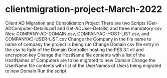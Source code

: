 # clientmigration-project-March-2022
Client AD Migration and Consolidation Project
There are two Scripts (Get-ADComputer-Details.ps1 and Get-ADUser-Details) and three mandatory csv files:
COMPANY-AD-DOMAIN.csv, COMPANYAD-HOST-LIST.csv, and COMPANYAD-USER-LIST.csv
Change the Company in the file name to name of company the project is being run
Change Domain csv file entry in the csv to fqdn of the Domain Controller hosting the PES 3.1 dll and encryption key
Change the HostName file contents with a list of the HostNames of Computers are to be migrated to new Domain
Change the UserName file contents with list of the UserNames of Users being migrated to new Domain
Run the script
